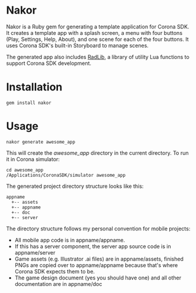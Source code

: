 # Nakor

Nakor is a Ruby gem for generating a template application for Corona SDK. It creates a template app with a splash screen, a menu with four buttons (Play, Settings, Help, About), and one scene for each of the four buttons. It uses Corona SDK's built-in Storyboard to manage scenes.

The generated app also includes [RadLib](https://github.com/radamanthus/radlib), a library of utility Lua functions to support Corona SDK development.

# Installation

    gem install nakor


# Usage

    nakor generate awesome_app

This will create the *awesome_app* directory in the current directory. To run it in Corona simulator:

    cd awesome_app
    /Applications/CoronaSDK/simulator awesome_app

The generated project directory structure looks like this:

    appname
      +-- assets
      +-- appname
      +-- doc
      +-- server

The directory structure follows my personal convention for mobile projects:

- All mobile app code is in appname/appname.
- If this has a server component, the server app source code is in appname/server
- Game assets (e.g. Illustrator .ai files) are in appname/assets, finished PNGs are copied over to appname/appname because that's where Corona SDK expects them to be.
- The game design document (yes you should have one) and all other documentation are in appname/doc



